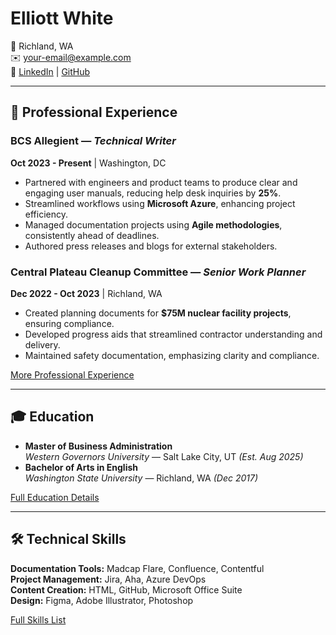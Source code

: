 # Elliott White

📍 Richland, WA  
✉️ [your-email@example.com](mailto:your-email@example.com)  
📂 [LinkedIn](https://www.linkedin.com/in/your-profile) | [GitHub](https://github.com/your-profile)  

---

## 👔 Professional Experience

### **BCS Allegient** — _Technical Writer_  
**Oct 2023 - Present** | Washington, DC  
- Partnered with engineers and product teams to produce clear and engaging user manuals, reducing help desk inquiries by **25%**.  
- Streamlined workflows using **Microsoft Azure**, enhancing project efficiency.  
- Managed documentation projects using **Agile methodologies**, consistently ahead of deadlines.  
- Authored press releases and blogs for external stakeholders.  

### **Central Plateau Cleanup Committee** — _Senior Work Planner_  
**Dec 2022 - Oct 2023** | Richland, WA  
- Created planning documents for **$75M nuclear facility projects**, ensuring compliance.  
- Developed progress aids that streamlined contractor understanding and delivery.  
- Maintained safety documentation, emphasizing clarity and compliance.  

[More Professional Experience](data/experience.yml)

---

## 🎓 Education

- **Master of Business Administration**  
  _Western Governors University_ — Salt Lake City, UT _(Est. Aug 2025)_  
- **Bachelor of Arts in English**  
  _Washington State University_ — Richland, WA _(Dec 2017)_

[Full Education Details](data/education.yml)

---

## 🛠️ Technical Skills

**Documentation Tools:** Madcap Flare, Confluence, Contentful  
**Project Management:** Jira, Aha, Azure DevOps  
**Content Creation:** HTML, GitHub, Microsoft Office Suite  
**Design:** Figma, Adobe Illustrator, Photoshop  

[Full Skills List](data/skills.yml)
